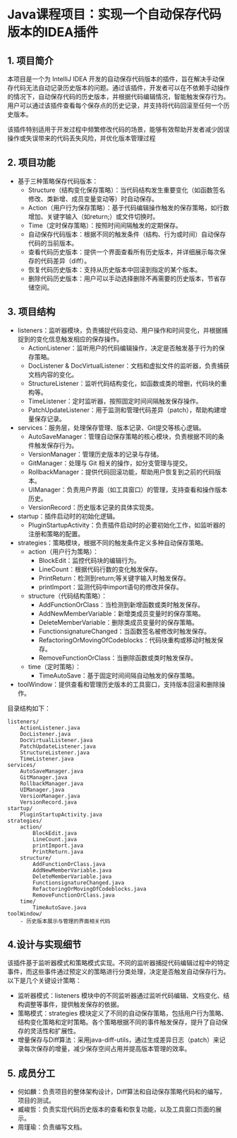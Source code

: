 # Java课程项目：实现一个自动保存代码版本的IDEA插件
## 1. 项目简介
  本项目是一个为 IntelliJ IDEA 开发的自动保存代码版本的插件，旨在解决手动保存代码无法自动记录历史版本的问题。通过该插件，开发者可以在不依赖手动操作的情况下，自动保存代码的历史版本，并根据代码编辑情况，智能触发保存行为。用户可以通过该插件查看每个保存点的历史记录，并支持将代码回滚至任何一个历史版本。

  该插件特别适用于开发过程中频繁修改代码的场景，能够有效帮助开发者减少因误操作或失误带来的代码丢失风险，并优化版本管理过程

## 2. 项目功能
- 基于三种策略保存代码版本：
  - Structure（结构变化保存策略）：当代码结构发生重要变化（如函数签名修改、类新增、成员变量变动等）时自动保存。
  - Action（用户行为保存策略）：基于代码编辑操作触发的保存策略，如行数增加、关键字输入（如return;）或文件切换时。
  - Time（定时保存策略）：按照时间间隔触发的定期保存。 
  - 自动保存代码版本：根据不同的触发条件（结构、行为或时间）自动保存代码的当前版本。
  - 查看代码历史版本：提供一个界面查看所有历史版本，并详细展示每次保存的代码差异（diff）。
  - 恢复代码历史版本：支持从历史版本中回滚到指定的某个版本。
  - 删除代码历史版本：用户可以手动选择删除不再需要的历史版本，节省存储空间。
## 3. 项目结构
  - listeners：监听器模块，负责捕捉代码变动、用户操作和时间变化，并根据捕捉到的变化信息触发相应的保存操作。
    - ActionListener：监听用户的代码编辑操作，决定是否触发基于行为的保存策略。
    - DocListener & DocVirtualListener：文档和虚拟文件的监听器，负责捕获文档内容的变化。
    - StructureListener：监听代码结构变化，如函数或类的增删，代码块的重构等。
    - TimeListener：定时监听器，按照固定时间间隔触发保存操作。
    - PatchUpdateListener：用于监测和管理代码差异（patch），帮助构建增量保存记录。
  - services：服务层，处理保存管理、版本记录、Git提交等核心逻辑。
    - AutoSaveManager：管理自动保存策略的核心模块，负责根据不同的条件触发保存行为。
    - VersionManager：管理历史版本的记录与存储。
    - GitManager：处理与 Git 相关的操作，如分支管理与提交。
    - RollbackManager：提供代码回滚功能，帮助用户恢复到之前的代码版本。
    - UIManager：负责用户界面（如工具窗口）的管理，支持查看和操作版本历史。
    - VersionRecord：历史版本记录的具体实现类。
  - startup：插件启动时的初始化逻辑。
    - PluginStartupActivity：负责插件启动时的必要初始化工作，如监听器的注册和策略的配置。
  - strategies：策略模块，根据不同的触发条件定义多种自动保存策略。
    - action（用户行为策略）：
      - BlockEdit：监控代码块的编辑行为。
      - LineCount：根据代码行数的变化触发保存。
      - PrintReturn：检测到return;等关键字输入时触发保存。
      - printImport：监测代码中import语句的修改并保存。
    - structure（代码结构策略）：
      - AddFunctionOrClass：当检测到新增函数或类时触发保存。
      - AddNewMemberVariable：新增类成员变量时的保存策略。
      - DeleteMemberVariable：删除类成员变量时的保存策略。
      - FunctionsignatureChanged：当函数签名被修改时触发保存。
      - RefactoringOrMovingOfCodeblocks：代码块重构或移动时触发保存。
      - RemoveFunctionOrClass：当删除函数或类时触发保存。
    - time（定时策略）：
      - TimeAutoSave：基于固定时间间隔自动触发的保存策略。
  - toolWindow：提供查看和管理历史版本的工具窗口，支持版本回滚和删除操作。

目录结构如下：
```
listeners/
    ActionListener.java
    DocListener.java
    DocVirtualListener.java
    PatchUpdateListener.java
    StructureListener.java
    TimeListener.java
services/
    AutoSaveManager.java
    GitManager.java
    RollbackManager.java
    UIManager.java
    VersionManager.java
    VersionRecord.java
startup/
    PluginStartupActivity.java
strategies/
    action/
        BlockEdit.java
        LineCount.java
        printImport.java
        PrintReturn.java
    structure/
        AddFunctionOrClass.java
        AddNewMemberVariable.java
        DeleteMemberVariable.java
        FunctionsignatureChanged.java
        RefactoringOrMovingOfCodeblocks.java
        RemoveFunctionOrClass.java
    time/
        TimeAutoSave.java
toolWindow/
    - 历史版本展示与管理的界面相关代码
```


## 4.设计与实现细节
该插件基于监听器模式和策略模式实现。不同的监听器捕捉代码编辑过程中的特定事件，而这些事件通过预定义的策略进行分类处理，决定是否触发自动保存行为。以下是几个关键设计策略：
- 监听器模式：listeners 模块中的不同监听器通过监听代码编辑、文档变化、结构调整等事件，提供触发保存的依据。
- 策略模式：strategies 模块定义了不同的自动保存策略，包括用户行为策略、结构变化策略和定时策略。各个策略根据不同的事件触发保存，提升了自动保存的灵活性和扩展性。
- 增量保存与Diff算法：采用java-diff-utils，通过生成差异日志（patch）来记录每次保存的增量，减少保存空间占用并提高版本管理的效率。
## 5. 成员分工
- 何如麟：负责项目的整体架构设计，Diff算法和自动保存策略代码和的编写，项目的测试。
- 臧峻哲：负责实现代码历史版本的查看和恢复功能，以及工具窗口页面的展示。
- 周瑾瑜：负责编写文档。
